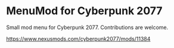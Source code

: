 # MenuMod for Cyberpunk 2077

Small mod menu for Cyberpunk 2077. Contributions are welcome.

https://www.nexusmods.com/cyberpunk2077/mods/11384
